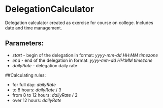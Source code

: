 # DelegationCalculator
Delegation calculator created as exercise for course on college. Includes date and time management.

## Parameters:  
* *start* - begin of the delegation in format: *yyyy-mm-dd HH:MM timezone*  
* *end* - end of the delegation in format: *yyyy-mm-dd HH:MM timezone*  
* *dailyRate* - delegation daily rate    
  
##Calculating rules:  
* for full day: *dailyRate*  
* to 8 hours: *dailyRate* / 3  
* from 8 to 12 hours: *dailyRate* / 2  
* over 12 hours: *dailyRate*
